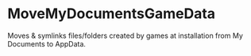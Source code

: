 # MoveMyDocumentsGameData
Moves &amp; symlinks files/folders created by games at installation from My Documents to AppData.
